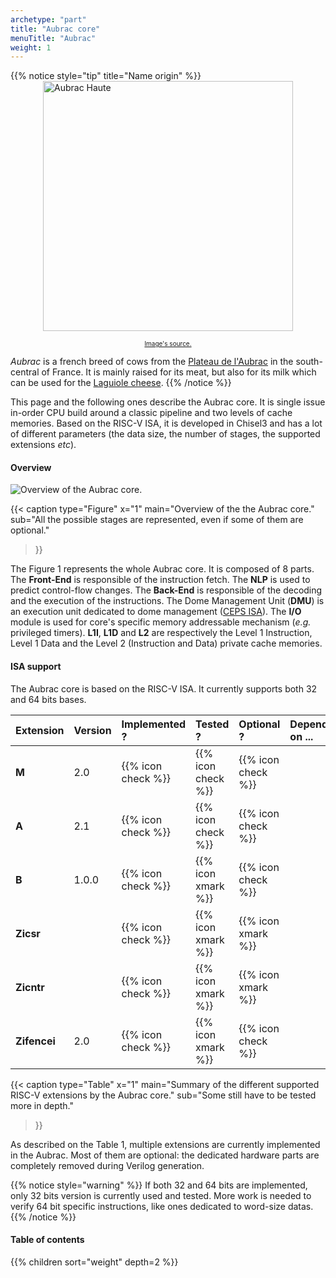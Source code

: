 ```yaml
---
archetype: "part"
title: "Aubrac core"
menuTitle: "Aubrac"
weight: 1
---
```


{{% notice style="tip" title="Name origin" %}}
<img src="/img/aubrac-haute.jpg" alt="Aubrac Haute" style="width: 400px; display: block; margin: 0 auto;">
 
<div style="text-align: center; font-size: 10px;"> 
  <a href="https://www.salon-agriculture.com/A-voir-sur-le-salon/La-vache-egerie/Les-anciennes-vaches-egeries/Decouvrez-Haute-l-egerie-de-l-edition-2018">Image's source.</a>
</div>

*Aubrac* is a french breed of cows from the [Plateau de l'Aubrac](https://www.parc-naturel-aubrac.fr/) in the south-central of France. It is mainly raised for its meat, but also for its milk which can be used for the [Laguiole cheese](https://www.fromage-laguiole.fr/index_en.php).
{{% /notice %}}

This page and the following ones describe the Aubrac core.
It is single issue in-order CPU build around a classic pipeline and two levels of cache memories.
Based on the RISC-V ISA, it is developed in Chisel3 and has a lot of different parameters (the data size, the number of stages, the supported extensions *etc*).

#### Overview

![Overview of the Aubrac core.](/fig/aubrac-top.png)

{{< caption 
  type="Figure" 
  x="1"
  main="Overview of the the Aubrac core."
  sub="All the possible stages are represented, even if some of them are optional."
>}}

The Figure 1 represents the whole Aubrac core.
It is composed of 8 parts.<br/>
The **Front-End** is responsible of the instruction fetch.
The **NLP** is used to predict control-flow changes.
The **Back-End** is responsible of the decoding and the execution of the instructions.
The Dome Management Unit (**DMU**) is an execution unit dedicated to dome management ([CEPS ISA](/doc/isa/ceps)).
The **I/O** module is used for core's specific memory addressable mechanism (*e.g.* privileged timers).
**L1I**, **L1D** and **L2** are respectively the Level 1 Instruction, Level 1 Data and the Level 2 (Instruction and Data) private cache memories.



#### ISA support

The Aubrac core is based on the RISC-V ISA.
It currently supports both 32 and 64 bits bases.

| Extension       |  Version  |   Implemented ?    |      Tested ?      |     Optional ?     | Depends on ... |
|:----------------|:----------|:-------------------|:-------------------|:-------------------|:---------------|
| **M**           | 2.0       | {{% icon check %}} | {{% icon check %}} | {{% icon check %}} |                |
| **A**           | 2.1       | {{% icon check %}} | {{% icon check %}} | {{% icon check %}} |                |
| **B**           | 1.0.0     | {{% icon check %}} | {{% icon xmark %}} | {{% icon check %}} |                |
| **Zicsr**       |           | {{% icon check %}} | {{% icon xmark %}} | {{% icon xmark %}} |                |
| **Zicntr**      |           | {{% icon check %}} | {{% icon xmark %}} | {{% icon xmark %}} |                |
| **Zifencei**    | 2.0       | {{% icon check %}} | {{% icon xmark %}} | {{% icon check %}} |                |

{{< caption 
  type="Table" 
  x="1"
  main="Summary of the different supported RISC-V extensions by the Aubrac core."
  sub="Some still have to be tested more in depth."
>}}

As described on the Table 1, multiple extensions are currently implemented in the Aubrac.
Most of them are optional: the dedicated hardware parts are completely removed during Verilog generation.

{{% notice style="warning" %}}
If both 32 and 64 bits are implemented, only 32 bits version is currently used and tested.
More work is needed to verify 64 bit specific instructions, like ones dedicated to word-size datas.
{{% /notice %}}

#### Table of contents

{{% children sort="weight" depth=2 %}}

